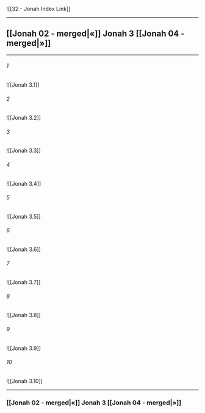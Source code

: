 ![[32 - Jonah Index Link]]

---
##  [[Jonah 02 - merged|«]] Jonah 3 [[Jonah 04 - merged|»]]

---

###### 1
![[Jonah 3.1]] 

###### 2
![[Jonah 3.2]] 

###### 3
![[Jonah 3.3]] 

###### 4
![[Jonah 3.4]]

###### 5 
![[Jonah 3.5]] 

###### 6
![[Jonah 3.6]] 

###### 7
![[Jonah 3.7]] 

###### 8
![[Jonah 3.8]] 

###### 9
![[Jonah 3.9]] 

###### 10
![[Jonah 3.10]] 


---
###  [[Jonah 02 - merged|«]] Jonah 3 [[Jonah 04 - merged|»]]